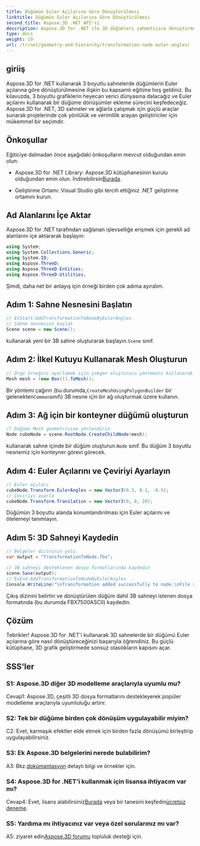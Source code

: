 ```yaml
---
title: Düğümün Euler Açılarına Göre Dönüştürülmesi
linktitle: Düğümün Euler Açılarına Göre Dönüştürülmesi
second_title: Aspose.3D .NET API'si
description: Aspose.3D for .NET ile 3D düğümleri zahmetsizce dönüştürmeyi öğrenin. Projelerinizde çarpıcı sonuçlar için adım adım kılavuzumuzu izleyin.
type: docs
weight: 19
url: /tr/net/geometry-and-hierarchy/transformation-node-euler-angles/
---
```

## giriiş

Aspose.3D for .NET kullanarak 3 boyutlu sahnelerde düğümlerin Euler açılarına göre dönüştürülmesine ilişkin bu kapsamlı eğitime hoş geldiniz. Bu kılavuzda, 3 boyutlu grafiklerin heyecan verici dünyasına dalacağız ve Euler açılarını kullanarak bir düğüme dönüşümler ekleme sürecini keşfedeceğiz. Aspose.3D for .NET, 3D sahneler ve ağlarla çalışmak için güçlü araçlar sunarak projelerinde çok yönlülük ve verimlilik arayan geliştiriciler için mükemmel bir seçimdir.

## Önkoşullar

Eğiticiye dalmadan önce aşağıdaki önkoşulların mevcut olduğundan emin olun:

-  Aspose.3D for .NET Library: Aspose.3D kütüphanesinin kurulu olduğundan emin olun. İndirebilirsin[Burada](https://releases.aspose.com/3d/net/).

- Geliştirme Ortamı: Visual Studio gibi tercih ettiğiniz .NET geliştirme ortamını kurun.

## Ad Alanlarını İçe Aktar

Aspose.3D for .NET tarafından sağlanan işlevselliğe erişmek için gerekli ad alanlarını içe aktararak başlayın:

```csharp
using System;
using System.Collections.Generic;
using System.IO;
using Aspose.ThreeD;
using Aspose.ThreeD.Entities;
using Aspose.ThreeD.Utilities;
```

Şimdi, daha net bir anlayış için örneği birden çok adıma ayıralım.

## Adım 1: Sahne Nesnesini Başlatın

```csharp
// ExStart:AddTransformationToNodeByEulerAngles
// Sahne nesnesini başlat
Scene scene = new Scene();
```

 kullanarak yeni bir 3B sahne oluşturarak başlayın.`Scene` sınıf.


## Adım 2: İlkel Kutuyu Kullanarak Mesh Oluşturun

```csharp
// Örgü örneğini ayarlamak için çokgen oluşturucu yöntemini kullanarak ortak sınıf oluşturma örgüsünü çağırın
Mesh mesh = (new Box()).ToMesh();
```

 Bir yöntemi çağırın (bu durumda,`CreateMeshUsingPolygonBuilder` bir gelenekten`Common`sınıfı) 3B nesne için bir ağ oluşturmak üzere kullanın.

## Adım 3: Ağ için bir konteyner düğümü oluşturun

```csharp
// Düğümü Mesh geometrisine yönlendirin
Node cubeNode = scene.RootNode.CreateChildNode(mesh);
```

 kullanarak sahne içinde bir düğüm oluşturun.`Node` sınıf. Bu düğüm 3 boyutlu nesnemiz için konteyner görevi görecek.

## Adım 4: Euler Açılarını ve Çeviriyi Ayarlayın

```csharp
// Euler açıları
cubeNode.Transform.EulerAngles = new Vector3(0.3, 0.1, -0.5);            
// Çeviriyi ayarla
cubeNode.Transform.Translation = new Vector3(0, 0, 20);
```

Düğümün 3 boyutlu alanda konumlandırılması için Euler açılarını ve ötelemeyi tanımlayın.

## Adım 5: 3D Sahneyi Kaydedin

```csharp
// Belgeler dizininin yolu.
var output = "TransformationToNode.fbx";

// 3B sahneyi desteklenen dosya formatlarında kaydedin
scene.Save(output);
// ExEnd:AddTransformationToNodeByEulerAngles
Console.WriteLine("\nTransformation added successfully to node.\nFile saved at " + output);
```

Çıkış dizinini belirtin ve dönüştürülen düğüm dahil 3B sahneyi istenen dosya formatında (bu durumda FBX7500ASCII) kaydedin.

## Çözüm

Tebrikler! Aspose.3D for .NET'i kullanarak 3D sahnelerde bir düğümü Euler açılarına göre nasıl dönüştüreceğinizi başarıyla öğrendiniz. Bu güçlü kütüphane, 3D grafik geliştirmede sonsuz olasılıkların kapısını açar.

## SSS'ler

### S1: Aspose.3D diğer 3D modelleme araçlarıyla uyumlu mu?

Cevap1: Aspose.3D, çeşitli 3D dosya formatlarını destekleyerek popüler modelleme araçlarıyla uyumluluğu artırır.

### S2: Tek bir düğüme birden çok dönüşüm uygulayabilir miyim?

C2: Evet, karmaşık efektler elde etmek için birden fazla dönüşümü birleştirip uygulayabilirsiniz.

### S3: Ek Aspose.3D belgelerini nerede bulabilirim?

 A3: Bkz.[dokümantasyon](https://reference.aspose.com/3d/net/) detaylı bilgi ve örnekler için.

### S4: Aspose.3D for .NET'i kullanmak için lisansa ihtiyacım var mı?

 Cevap4: Evet, lisans alabilirsiniz[Burada](https://purchase.aspose.com/buy) veya bir tanesini keşfedin[ücretsiz deneme](https://releases.aspose.com/).

### S5: Yardıma mı ihtiyacınız var veya özel sorularınız mı var?

 A5: ziyaret edin[Aspose.3D forumu](https://forum.aspose.com/c/3d/18) topluluk desteği için.